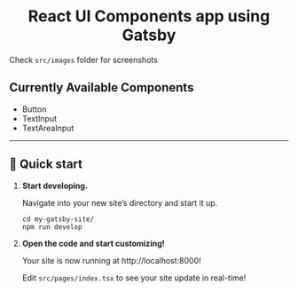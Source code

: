 <h1 align="center">
  React UI Components app using Gatsby
</h1>

Check `src/images` folder for screenshots

## Currently Available Components
- Button
- TextInput
- TextAreaInput

---
## 🚀 Quick start

1.  **Start developing.**

    Navigate into your new site’s directory and start it up.

    ```shell
    cd my-gatsby-site/
    npm run develop
    ```

2.  **Open the code and start customizing!**

    Your site is now running at http://localhost:8000!

    Edit `src/pages/index.tsx` to see your site update in real-time!
